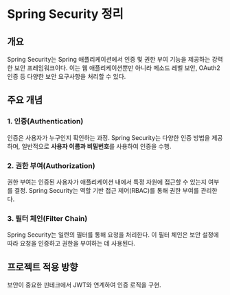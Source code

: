 # Spring Security 정리

## 개요
Spring Security는 Spring 애플리케이션에서 인증 및 권한 부여 기능을 제공하는 강력한 보안 프레임워크이다. 이는 웹 애플리케이션뿐만 아니라 메소드 레벨 보안, OAuth2 인증 등 다양한 보안 요구사항을 처리할 수 있다.

## 주요 개념

### 1. 인증(Authentication)
인증은 사용자가 누구인지 확인하는 과정. Spring Security는 다양한 인증 방법을 제공하며, 일반적으로 **사용자 이름과 비밀번호**를 사용하여 인증을 수행.

### 2. 권한 부여(Authorization)
권한 부여는 인증된 사용자가 애플리케이션 내에서 특정 자원에 접근할 수 있는지 여부를 결정. Spring Security는 역할 기반 접근 제어(RBAC)를 통해 권한 부여를 관리한다.

### 3. 필터 체인(Filter Chain)
Spring Security는 일련의 필터를 통해 요청을 처리한다. 이 필터 체인은 보안 설정에 따라 요청을 인증하고 권한을 부여하는 데 사용된다.

## 프로젝트 적용 방향  
보안이 중요한 핀테크에서 JWT와 연계하여 인증 로직을 구현. 
